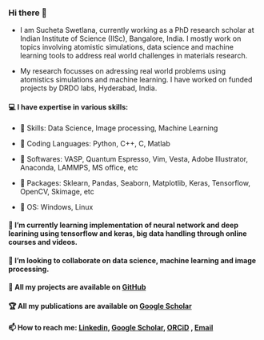 ### Hi there 👋
- I am Sucheta Swetlana, currently working as a PhD research scholar at Indian Institute of Science (IISc), Bangalore, India. I mostly work on topics involving atomistic simulations, data science and machine learning tools to address real world challenges in materials research.

- My research focusses on adressing real world problems using atomistics simulations and machine learning. I have worked on funded projects by DRDO labs, Hyderabad, India. 

#### :computer: I have expertise in various skills:

- :key: Skills: Data Science, Image processing, Machine Learning

- :key: Coding Languages: Python, C++, C, Matlab

- :key: Softwares: VASP, Quantum Espresso, Vim, Vesta, Adobe Illustrator, Anaconda, LAMMPS, MS office, etc

- :key: Packages: Sklearn, Pandas, Seaborn, Matplotlib, Keras, Tensorflow, OpenCV, Skimage, etc

- :key: OS: Windows, Linux


#### 🌱  I’m currently learning implementation of neural network and deep learining using tensorflow and keras, big data handling through online courses and videos. 

#### 👯  I’m looking to collaborate on data science, machine learning and image processing.

#### :notebook:  All my projects are available on [GitHub](https://github.com/sucheta1794)
#### :trophy:  All my publications are available on [Google Scholar](https://scholar.google.com/citations?user=N2i1QhIAAAAJ&hl=en)

#### 📫  How to reach me: [Linkedin](https://www.linkedin.com/in/sucheta-swetlana-0197b9210/), [Google Scholar](https://scholar.google.com/citations?user=N2i1QhIAAAAJ&hl=en), [ORCiD](https://orcid.org/0000-0001-9411-2633 ) , [Email](suchetas@iisc.ac.in)

